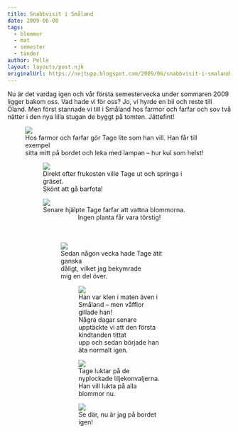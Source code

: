 ```yaml
---
title: Snabbvisit i Småland
date: 2009-06-08
tags: 
  - blommor
  - mat
  - semester
  - tänder	
author: Pelle
layout: layouts/post.njk
originalUrl: https://nejtupp.blogspot.com/2009/06/snabbvisit-i-smaland.html
---
```


Nu är det vardag igen och vår första semestervecka under sommaren 2009 ligger bakom oss. Vad hade vi för oss? Jo, vi hyrde en bil och reste till Öland. Men först stannade vi till i Småland hos farmor och farfar och sov två nätter i den nya lilla stugan de byggt på tomten. Jättefint!

<figure>
	<img src="../../../img/2009/06/_MG_4636_1024pix.jpg">
	<figcaption>Hos farmor och farfar gör Tage lite som han vill. Han får till exempel<br>sitta mitt på bordet och leka med lampan – hur kul som helst!</figcaption>

<figure>
	<img src="../../../img/2009/06/_MG_4644_1024pix.jpg">
	<figcaption>Direkt efter frukosten ville Tage ut och springa i gräset.<br>Skönt att gå barfota!</figcaption>
</figure>

</div><figure>
	<img src="../../../img/2009/06/_MG_4657_1024pix.jpg">
	<figcaption>Senare hjälpte Tage farfar att vattna blommorna.</span></span><br><div style="text-align: center;">
	<figcaption>Ingen planta får vara törstig!</span></span><br><br><br></div></div><figure>
	<img src="../../../img/2009/06/_MG_4730_1024pix.jpg">
	<figcaption>Sedan någon vecka hade Tage ätit ganska<br>dåligt, vilket jag bekymrade </span></span>
	<figcaption>mig en del över.</figcaption>

<figure>
	<img src="../../../img/2009/06/_MG_4683_1024pix.jpg">
	<figcaption> Han var klen i maten även i Småland – men våfflor gillade han!<br>Några dagar senare upptäckte vi att den första kindtanden tittat<br>upp och sedan började han äta normalt igen.<br></figcaption>
</figure><figure>
	<img src="../../../img/2009/06/_MG_4693_1024pix.jpg">
	<figcaption>Tage luktar på de nyplockade liljekonvaljerna.<br>Han vill lukta på alla blommor nu.</figcaption>
</figure>

</div><figure>
	<img src="../../../img/2009/06/_MG_4701_1024pix.jpg">
	<figcaption>Se där, nu är jag på bordet igen!</figcaption>
</figure>
